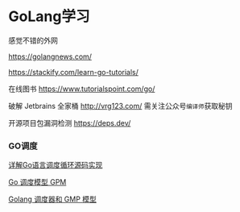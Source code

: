 # GoLang学习

感觉不错的外网

https://golangnews.com/

https://stackify.com/learn-go-tutorials/

在线图书 https://www.tutorialspoint.com/go/

破解 Jetbrains 全家桶 http://vrg123.com/  需关注公众号`编译师`获取秘钥

开源项目包漏洞检测 https://deps.dev/


### GO调度

[详解Go语言调度循环源码实现](https://www.cnblogs.com/luozhiyun/p/14426737.html)

[Go 调度模型 GPM](https://studygolang.com/articles/29179)

[Golang 调度器和 GMP 模型](https://segmentfault.com/a/1190000040080290)
